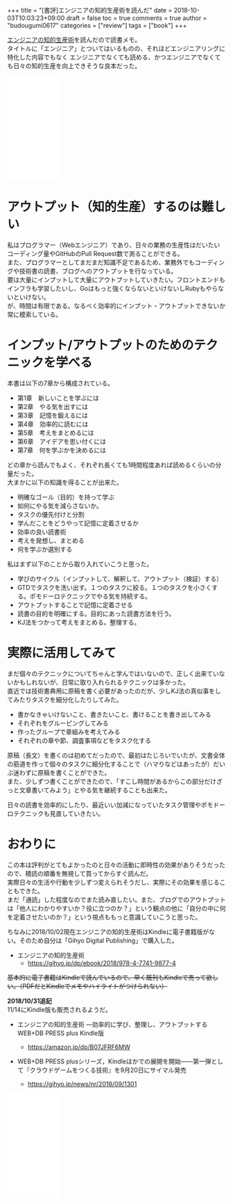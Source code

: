 +++
title = "[書評]エンジニアの知的生産術を読んだ"
date = 2018-10-03T10:03:23+09:00
draft = false
toc = true
comments = true
author = "budougumi0617"
categories = ["review"]
tags = ["book"]
+++



[エンジニアの知的生産術](http://amazon.jp/dp/4774198765)を読んだので読書メモ。  
タイトルに「エンジニア」とついてはいるものの、それほどエンジニアリングに特化した内容でもなく
エンジニアでなくても読める、かつエンジニアでなくても日々の知的生産を向上できそうな良本だった。

<!--more-->

<iframe style="width:120px;height:240px;" marginwidth="0" marginheight="0" scrolling="no" frameborder="0" src="//rcm-fe.amazon-adsystem.com/e/cm?lt1=_blank&bc1=000000&IS2=1&bg1=FFFFFF&fc1=000000&lc1=0000FF&t=github.io-22&language=ja_JP&o=9&p=8&l=as4&m=amazon&f=ifr&ref=as_ss_li_til&asins=B07JFRF6MW&linkId=cb84938b97eba46213cf513af8d595e8"></iframe>

# アウトプット（知的生産）するのは難しい
私はプログラマー（Webエンジニア）であり、日々の業務の生産性はだいたいコーディング量やGitHubのPull Request数で測ることができる。  
また、プログラマーとしてまだまだ知識不足であるため、業務外でもコーディングや技術書の読書、ブログへのアウトプットを行なっている。  
要は大量にインプットして大量にアウトプットしていきたい。フロントエンドもインフラも学習したいし、Goはもっと強くならないといけないしRubyもやらないといけない。  
が、時間は有限である。なるべく効率的にインプット・アウトプットできないか常に模索している。  

# インプット/アウトプットのためのテクニックを学べる
本書は以下の7章から構成されている。

- 第1章　新しいことを学ぶには
- 第2章　やる気を出すには
- 第3章　記憶を鍛えるには
- 第4章　効率的に読むには
- 第5章　考えをまとめるには
- 第6章　アイデアを思い付くには
- 第7章　何を学ぶかを決めるには

どの章から読んでもよく、それぞれ長くても1時間程度あれば読めるくらいの分量だった。  
大まかに以下の知識を得ることが出来た。

- 明確なゴール（目的）を持って学ぶ
- 如何にやる気を減らさないか。
- タスクの優先付けと分割
- 学んだことをどうやって記憶に定着させるか
- 効率の良い読書術
- 考えを発想し、まとめる
- 何を学ぶか選別する

私はまず以下のことから取り入れていこうと思った。

- 学びのサイクル（インプットして、解釈して、アウトプット（検証）する）
- GTDでタスクを洗い出す。１つのタスクに絞る。１つのタスクを小さくする。ポモドーロテクニックでやる気を持続する。
- アウトプットすることで記憶に定着させる
- 読書の目的を明確にする。目的にあった読書方法を行う。
- KJ法をつかって考えをまとめる。整理する。


# 実際に活用してみて
まだ個々のテクニックについてちゃんと学んではいないので、正しく出来ていないかもしれないが、日常に取り入れられるテクニックは多かった。  
直近では技術書典用に原稿を書く必要があったのだが、少しKJ法の真似事をしてみたりタスクを細分化したりしてみた。

- 書かなきゃいけないこと、書きたいこと、書けることを書き出してみる
- それぞれをグルーピングしてみる
- 作ったグループで章組みを考えてみる
- それぞれの章や節、調査事項などをタスク化する

原稿（長文）を書くのは初めてだったので、最初はたじろいでいたが、文書全体の筋道を作って個々のタスクに細分化することで（ハマりなどはあったが）だいぶ迷わずに原稿を書くことができた。  
また、少しずつ書くことができたので、「すこし時間があるからこの部分だけざっと文章書いてみよう」とやる気を継続することも出来た。

日々の読書を効率的にしたり、最近いい加減になっていたタスク管理やポモドーロテクニックも見直していきたい。

# おわりに
この本は評判がとてもよかったのと日々の活動に即時性の効果がありそうだったので、積読の順番を無視して買ってからすぐ読んだ。  
実際日々の生活や行動を少しずつ変えられそうだし、実際にその効果を感じることもできた。  
まだ「通読」した程度なのでまた読み直したい。また、ブログでのアウトプットは「他人にわかりやすいか？役に立つのか？」という観点の他に「自分の中に何を定着させたいのか？」という視点ももっと意識していこうと思った。

ちなみに2018/10/02現在エンジニアの知的生産術はKindleに電子書籍版がない。そのため自分は「Gihyo Digital Publishing」で購入した。

- エンジニアの知的生産術
  - https://gihyo.jp/dp/ebook/2018/978-4-7741-9877-4

~~基本的に電子書籍はKindleで読んでいるので、早く既刊もKindleで売って欲しい。（PDFだとKindleでメモやハイライトがつけられない）~~  

**2018/10/31追記**  
11/14にKindle版も販売されるようだ。

- エンジニアの知的生産術 ―効率的に学び、整理し、アウトプットする WEB+DB PRESS plus Kindle版
  - https://amazon.jp/dp/B07JFRF6MW


- WEB+DB PRESS plusシリーズ，Kindleほかでの展開を開始――第一弾として『クラウドゲームをつくる技術』を9月20日にサイマル発売
  - https://gihyo.jp/news/nr/2018/09/1301

<iframe style="width:120px;height:240px;" marginwidth="0" marginheight="0" scrolling="no" frameborder="0" src="//rcm-fe.amazon-adsystem.com/e/cm?lt1=_blank&bc1=000000&IS2=1&bg1=FFFFFF&fc1=000000&lc1=0000FF&t=github.io-22&language=ja_JP&o=9&p=8&l=as4&m=amazon&f=ifr&ref=as_ss_li_til&asins=B07JFRF6MW&linkId=cb84938b97eba46213cf513af8d595e8"></iframe>


